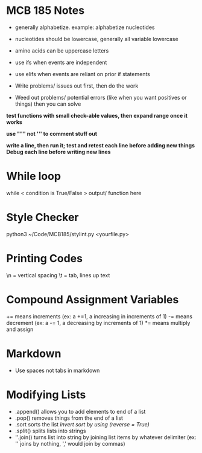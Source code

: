 MCB 185 Notes
====================

+ generally alphabetize. example: alphabetize nucleotides

+ nucleotides should be lowercase, generally all variable lowercase
+ amino acids can be uppercase letters

+ use ifs when events are independent 
+ use elifs when events are reliant on prior if statements

+ Write problems/ issues out first, then do the work
+ Weed out problems/ potential errors (like when you want positives or things)
  then you can solve 

**test functions with small check-able values, then expand range once it works**

**use """ not ''' to comment stuff out**

**write a line, then run it; test and retest each line before adding new things**
**Debug each line before writing new lines**

# While loop
while < condition is True/False >
	output/ function here
	
# Style Checker
python3 ~/Code/MCB185/stylint.py <yourfile.py>

# Printing Codes
\n = vertical spacing 
\t = tab, lines up text

# Compound Assignment Variables
+= means increments (ex: a +=1, a increasing in increments of 1)
-= means decrement (ex: a -= 1, a decreasing by increments of 1)
*= means multiply and assign 
	
# Markdown 
+ Use spaces not tabs in markdown 

# Modifying Lists
+ <list>.append()
  allows you to add elements to end of a list 
+ <list>.pop()
  removes things from the end of a list
+ <list>.sort
  sorts the list 
  *invert sort by using (reverse = True)*
+ <list>.split()
  splits lists into strings
+ '<delimiter>'.join(<list>)
   turns list into string by joining list items by whatever delimiter 
   (ex: '' joins by nothing, ',' would join by commas)




	
